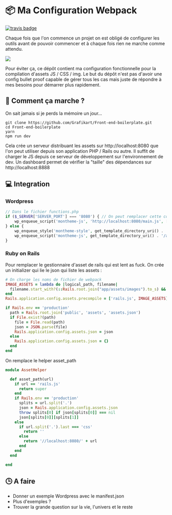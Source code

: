 :package: Ma Configuration Webpack
==================================

[![travis badge](https://travis-ci.org/Grafikart/Front-end-boilerplate.svg)](https://travis-ci.org/Grafikart/Front-end-boilerplate)

Chaque fois que l'on commence un projet on est obligé de configurer les outils avant de pouvoir commencer et à chaque fois rien ne marche comme attendu.

![](https://media.giphy.com/media/QXxAGtM56RP6E/giphy.gif)

Pour éviter ça, ce dépôt contient ma configuration fonctionnelle pour la compilation d'assets JS / CSS / img.
Le but du dépôt n'est pas d'avoir une config bullet proof capable de gérer tous les cas mais juste de répondre à mes besoins pour démarrer plus rapidement.

:triangular_ruler: Comment ça marche ?
------------------

On sait jamais si je perds la mémoire un jour...

```shell
git clone https://github.com/Grafikart/Front-end-boilerplate.git
cd Front-end-boilerplate
yarn
npm run dev
```

Cela crée un serveur distribuant les assets sur http://localhost:8080 que l'on peut utiliser depuis son application PHP / Rails ou autre. 
Il suffit de charger le JS depuis ce serveur de développement sur l'environnement de dev. Un dashboard permet de vérifier la "taille" des dépendances sur http://localhost:8888

:computer: Integration
------------------------ 

### Wordpress

```php
// Dans le fichier functions.php
if ($_SERVER['SERVER_PORT'] === '8080') { // On peut remplacer cette condition ici
    wp_enqueue_script('montheme-js', 'http://localhost:8080/main.js', [], '1.0', true);
} else {
    wp_enqueue_style('montheme-style', get_template_directory_uri() . '/assets/app.css');
    wp_enqueue_script('montheme-js', get_template_directory_uri() . '/assets/main.js', [], '1.0', true);
}
```

### Ruby on Rails

Pour remplacer le gestionnaire d'asset de rails qui est lent as fuck.
On crée un initializer qui lie le json qui liste les assets : 

```ruby
# On charge les noms de fichier de webpack
IMAGE_ASSETS = lambda do |logical_path, filename|
  filename.start_with?(::Rails.root.join("app/assets/images").to_s) && !['.js', '.css', ''].include?(File.extname(logical_path))
end
Rails.application.config.assets.precompile = ['rails.js', IMAGE_ASSETS]

if Rails.env == 'production'
  path = Rails.root.join('public', 'assets', 'assets.json')
  if File.exist?(path)
    file = File.read(path)
    json = JSON.parse(file)
    Rails.application.config.assets.json = json
  else
    Rails.application.config.assets.json = {}
  end
end
```

On remplace le helper asset_path

```ruby
module AssetHelper

  def asset_path(url)
    if url == 'rails.js'
      return super
    end
    if Rails.env == 'production'
      splits = url.split('.')
      json = Rails.application.config.assets.json
      throw splits[0] if json[splits[0]] === nil
      json[splits[0]][splits[1]]
    else
      if url.split('.').last === 'css'
        return ''
      else
        return '//localhost:8080/' + url
      end
    end
  end

end

```

:clock3: A faire 
----------------

- Donner un exemple Wordpress avec le manifest.json
- Plus d'exemples ?
- Trouver la grande question sur la vie, l'univers et le reste
